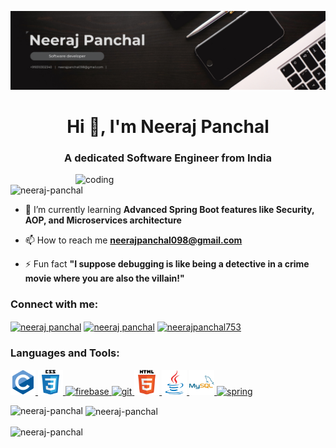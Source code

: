 ![logo](https://github.com/Neeraj-Panchal/Neeraj-Panchal/blob/main/Github%20Banner.png.png)
<h1 align="center">Hi 👋, I'm Neeraj Panchal</h1>
<h3 align="center">A dedicated Software Engineer from India</h3>

<img align="right" alt="coding" width="400" src="https://i.pinimg.com/originals/90/70/32/9070324cdfc07c68d60eed0c39e77573.gif">

<p align="left"> <img src="https://komarev.com/ghpvc/?username=neeraj-panchal&label=Profile%20views&color=0e75b6&style=flat" alt="neeraj-panchal" /> </p>

- 🌱 I’m currently learning **Advanced Spring Boot features like Security, AOP, and Microservices architecture**

- 📫 How to reach me **neerajpanchal098@gmail.com**

- ⚡ Fun fact **"I suppose debugging is like being a detective in a crime movie where you are also the villain!"**

<h3 align="left">Connect with me:</h3>
<p align="left">
<a href="https://linkedin.com/in/neeraj panchal" target="blank"><img align="center" src="https://raw.githubusercontent.com/rahuldkjain/github-profile-readme-generator/master/src/images/icons/Social/linked-in-alt.svg" alt="neeraj panchal" height="30" width="40" /></a>
<a href="https://fb.com/neeraj panchal" target="blank"><img align="center" src="https://raw.githubusercontent.com/rahuldkjain/github-profile-readme-generator/master/src/images/icons/Social/facebook.svg" alt="neeraj panchal" height="30" width="40" /></a>
<a href="https://instagram.com/neerajpanchal753" target="blank"><img align="center" src="https://raw.githubusercontent.com/rahuldkjain/github-profile-readme-generator/master/src/images/icons/Social/instagram.svg" alt="neerajpanchal753" height="30" width="40" /></a>
</p>

<h3 align="left">Languages and Tools:</h3>
<p align="left"> <a href="https://www.cprogramming.com/" target="_blank" rel="noreferrer"> <img src="https://raw.githubusercontent.com/devicons/devicon/master/icons/c/c-original.svg" alt="c" width="40" height="40"/> </a> <a href="https://www.w3schools.com/css/" target="_blank" rel="noreferrer"> <img src="https://raw.githubusercontent.com/devicons/devicon/master/icons/css3/css3-original-wordmark.svg" alt="css3" width="40" height="40"/> </a> <a href="https://firebase.google.com/" target="_blank" rel="noreferrer"> <img src="https://www.vectorlogo.zone/logos/firebase/firebase-icon.svg" alt="firebase" width="40" height="40"/> </a> <a href="https://git-scm.com/" target="_blank" rel="noreferrer"> <img src="https://www.vectorlogo.zone/logos/git-scm/git-scm-icon.svg" alt="git" width="40" height="40"/> </a> <a href="https://www.w3.org/html/" target="_blank" rel="noreferrer"> <img src="https://raw.githubusercontent.com/devicons/devicon/master/icons/html5/html5-original-wordmark.svg" alt="html5" width="40" height="40"/> </a> <a href="https://www.java.com" target="_blank" rel="noreferrer"> <img src="https://raw.githubusercontent.com/devicons/devicon/master/icons/java/java-original.svg" alt="java" width="40" height="40"/> </a> <a href="https://www.mysql.com/" target="_blank" rel="noreferrer"> <img src="https://raw.githubusercontent.com/devicons/devicon/master/icons/mysql/mysql-original-wordmark.svg" alt="mysql" width="40" height="40"/> </a> <a href="https://spring.io/" target="_blank" rel="noreferrer"> <img src="https://www.vectorlogo.zone/logos/springio/springio-icon.svg" alt="spring" width="40" height="40"/> </a> </p>

<p><img align="left" src="https://github-readme-stats.vercel.app/api/top-langs?username=neeraj-panchal&show_icons=true&locale=en&layout=compact" alt="neeraj-panchal" /></p>

<p>&nbsp;<img align="center" src="https://github-readme-stats.vercel.app/api?username=neeraj-panchal&show_icons=true&locale=en" alt="neeraj-panchal" /></p>

<p><img align="center" src="https://github-readme-streak-stats.herokuapp.com/?user=neeraj-panchal&" alt="neeraj-panchal" /></p>
